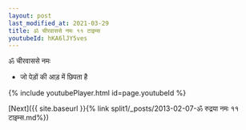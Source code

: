 ```yaml
---
layout: post
last_modified_at: 2021-03-29
title: ॐ चीरवाससे नमः ११ टाइम्स
youtubeId: hKA6lJY5ves
---
```

 
 
 ॐ चीरवाससे नमः  
 
 -  जो पेड़ों की आड़ में छिपता है 
 
  
 
  
 
 
 
 
 
 


{% include youtubePlayer.html id=page.youtubeId %}
 
[Next]({{ site.baseurl }}{% link  split1/_posts/2013-02-07-ॐ रुद्रया नमः ११ टाइम्स.md%})
 
